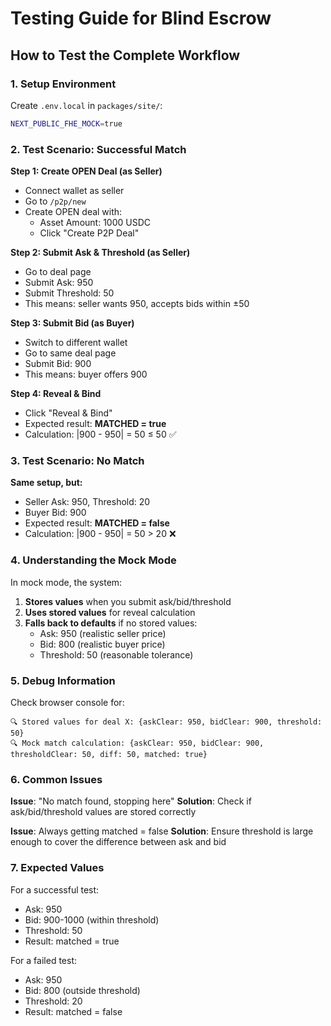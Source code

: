 # Testing Guide for Blind Escrow

## How to Test the Complete Workflow

### 1. Setup Environment

Create `.env.local` in `packages/site/`:
```bash
NEXT_PUBLIC_FHE_MOCK=true
```

### 2. Test Scenario: Successful Match

**Step 1: Create OPEN Deal (as Seller)**
- Connect wallet as seller
- Go to `/p2p/new` 
- Create OPEN deal with:
  - Asset Amount: 1000 USDC
  - Click "Create P2P Deal"

**Step 2: Submit Ask & Threshold (as Seller)**
- Go to deal page
- Submit Ask: 950
- Submit Threshold: 50
- This means: seller wants 950, accepts bids within ±50

**Step 3: Submit Bid (as Buyer)**
- Switch to different wallet
- Go to same deal page
- Submit Bid: 900
- This means: buyer offers 900

**Step 4: Reveal & Bind**
- Click "Reveal & Bind"
- Expected result: **MATCHED = true**
- Calculation: |900 - 950| = 50 ≤ 50 ✅

### 3. Test Scenario: No Match

**Same setup, but:**
- Seller Ask: 950, Threshold: 20
- Buyer Bid: 900
- Expected result: **MATCHED = false**
- Calculation: |900 - 950| = 50 > 20 ❌

### 4. Understanding the Mock Mode

In mock mode, the system:
1. **Stores values** when you submit ask/bid/threshold
2. **Uses stored values** for reveal calculation
3. **Falls back to defaults** if no stored values:
   - Ask: 950 (realistic seller price)
   - Bid: 800 (realistic buyer price)  
   - Threshold: 50 (reasonable tolerance)

### 5. Debug Information

Check browser console for:
```
🔍 Stored values for deal X: {askClear: 950, bidClear: 900, threshold: 50}
🔍 Mock match calculation: {askClear: 950, bidClear: 900, thresholdClear: 50, diff: 50, matched: true}
```

### 6. Common Issues

**Issue**: "No match found, stopping here"
**Solution**: Check if ask/bid/threshold values are stored correctly

**Issue**: Always getting matched = false
**Solution**: Ensure threshold is large enough to cover the difference between ask and bid

### 7. Expected Values

For a successful test:
- Ask: 950
- Bid: 900-1000 (within threshold)
- Threshold: 50
- Result: matched = true

For a failed test:
- Ask: 950  
- Bid: 800 (outside threshold)
- Threshold: 20
- Result: matched = false
